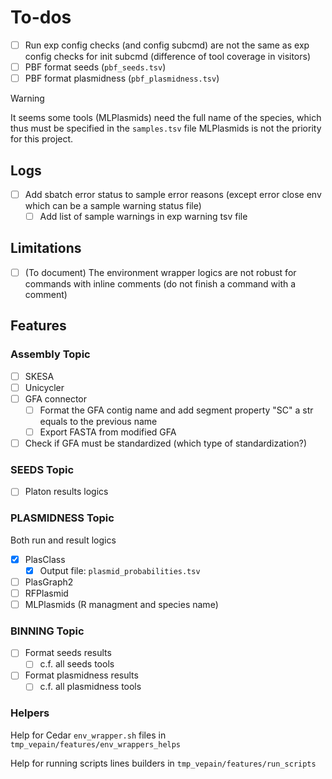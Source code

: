 # To-dos

* [ ] Run exp config checks (and config subcmd) are not the same as exp config checks for init subcmd (difference of tool coverage in visitors)
* [ ] PBF format seeds (`pbf_seeds.tsv`)
* [ ] PBF format plasmidness (`pbf_plasmidness.tsv`)

>[!WARNING]
> It seems some tools (MLPlasmids) need the full name of the species, which thus must be specified in the `samples.tsv` file
> MLPlasmids is not the priority for this project.

## Logs

* [ ] Add sbatch error status to sample error reasons (except error close env which can be a sample warning status file)
  * [ ] Add list of sample warnings in exp warning tsv file

## Limitations

* [ ] (To document) The environment wrapper logics are not robust for commands with inline comments (do not finish a command with a comment)

## Features

### Assembly Topic

* [ ] SKESA
* [ ] Unicycler
* [ ] GFA connector
  * [ ] Format the GFA contig name and add segment property "SC" a str equals to the previous name
  * [ ] Export FASTA from modified GFA
* [ ] Check if GFA must be standardized (which type of standardization?)

### SEEDS Topic

* [ ] Platon results logics

### PLASMIDNESS Topic

Both run and result logics

* [x] PlasClass
  * [x] Output file: `plasmid_probabilities.tsv`
* [ ] PlasGraph2
* [ ] RFPlasmid
* [ ] MLPlasmids (R managment and species name)

### BINNING Topic

* [ ] Format seeds results
  * [ ] c.f. all seeds tools
* [ ] Format plasmidness results
  * [ ] c.f. all plasmidness tools

### Helpers

Help for Cedar `env_wrapper.sh` files in `tmp_vepain/features/env_wrappers_helps`

Help for running scripts lines builders in `tmp_vepain/features/run_scripts`

